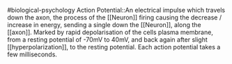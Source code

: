 #biological-psychology 
Action Potential::An electrical impulse which travels down the axon, the process of the [[Neuron]] firing causing the decrease / increase in energy, sending a single down the [[Neuron]], along the [[axon]]. Marked by rapid depolarisation of the cells plasma membrane, from a resting potential of -70mV to 40mV, and back again after slight [[hyperpolarization]], to the resting potential. Each action potential takes a few milliseconds.
<!--SR:!2023-12-20,3,250-->